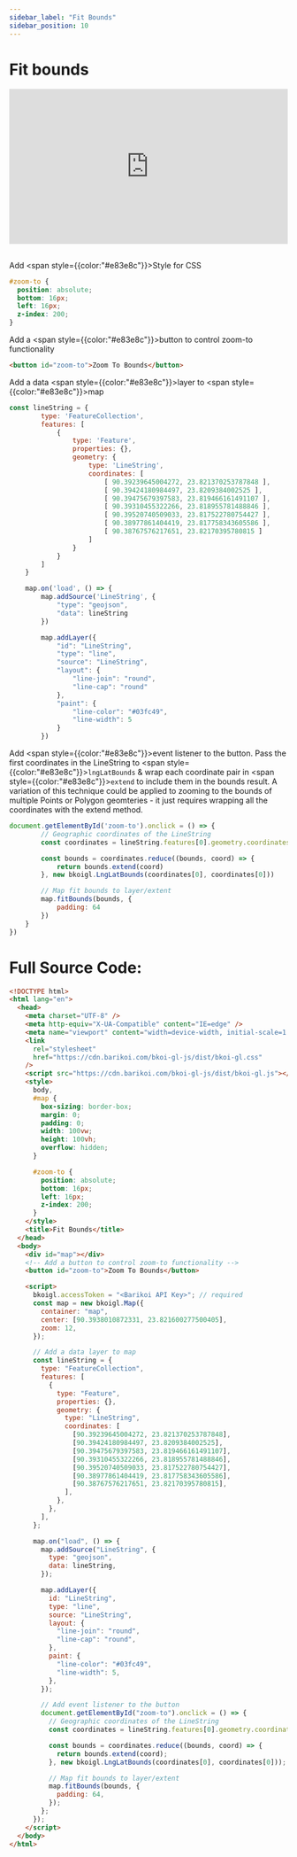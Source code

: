 ```yaml
---
sidebar_label: "Fit Bounds"
sidebar_position: 10
---
```


<head>
  <title>Barikoi Documentation</title>
</head>

# Fit bounds

<iframe src="http://barikoi.com:8080/fit-bounds" width="100%" height="280px" frameborder="0" style={{border:"1px solid black"}} allowfullscreen></iframe>

##

Add <span style={{color:"#e83e8c"}}>Style</span> for CSS

```css
#zoom-to {
  position: absolute;
  bottom: 16px;
  left: 16px;
  z-index: 200;
}
```

Add a <span style={{color:"#e83e8c"}}>button</span> to control zoom-to functionality

```html
<button id="zoom-to">Zoom To Bounds</button>
```

Add a data <span style={{color:"#e83e8c"}}>layer</span> to <span style={{color:"#e83e8c"}}>map</span>

```js
const lineString = {
        type: 'FeatureCollection',
        features: [
            {
                type: 'Feature',
                properties: {},
                geometry: {
                    type: 'LineString',
                    coordinates: [
                        [ 90.39239645004272, 23.821370253787848 ],
                        [ 90.39424180984497, 23.8209384002525 ],
                        [ 90.39475679397583, 23.819466161491107 ],
                        [ 90.39310455322266, 23.818955781488846 ],
                        [ 90.39520740509033, 23.817522780754427 ],
                        [ 90.38977861404419, 23.817758343605586 ],
                        [ 90.38767576217651, 23.82170395780815 ]
                    ]
                }
            }
        ]
    }

    map.on('load', () => {
        map.addSource('LineString', {
            "type": "geojson",
            "data": lineString
        })

        map.addLayer({
            "id": "LineString",
            "type": "line",
            "source": "LineString",
            "layout": {
                "line-join": "round",
                "line-cap": "round"
            },
            "paint": {
                "line-color": "#03fc49",
                "line-width": 5
            }
        })

```

Add <span style={{color:"#e83e8c"}}>event listener</span> to the button. Pass the first coordinates in the LineString to <span style={{color:"#e83e8c"}}>`lngLatBounds`</span> & wrap each coordinate pair in <span style={{color:"#e83e8c"}}>`extend`</span> to include them in the bounds result. A variation of this technique could be applied to zooming to the bounds of multiple Points or Polygon geomteries - it just requires wrapping all the coordinates with the extend method.

```js
document.getElementById('zoom-to').onclick = () => {
        // Geographic coordinates of the LineString
        const coordinates = lineString.features[0].geometry.coordinates

        const bounds = coordinates.reduce((bounds, coord) => {
            return bounds.extend(coord)
        }, new bkoigl.LngLatBounds(coordinates[0], coordinates[0]))

        // Map fit bounds to layer/extent
        map.fitBounds(bounds, {
            padding: 64
        })
    }
})
```

# Full Source Code:

```html
<!DOCTYPE html>
<html lang="en">
  <head>
    <meta charset="UTF-8" />
    <meta http-equiv="X-UA-Compatible" content="IE=edge" />
    <meta name="viewport" content="width=device-width, initial-scale=1.0" />
    <link
      rel="stylesheet"
      href="https://cdn.barikoi.com/bkoi-gl-js/dist/bkoi-gl.css"
    />
    <script src="https://cdn.barikoi.com/bkoi-gl-js/dist/bkoi-gl.js"></script>
    <style>
      body,
      #map {
        box-sizing: border-box;
        margin: 0;
        padding: 0;
        width: 100vw;
        height: 100vh;
        overflow: hidden;
      }

      #zoom-to {
        position: absolute;
        bottom: 16px;
        left: 16px;
        z-index: 200;
      }
    </style>
    <title>Fit Bounds</title>
  </head>
  <body>
    <div id="map"></div>
    <!-- Add a button to control zoom-to functionality -->
    <button id="zoom-to">Zoom To Bounds</button>

    <script>
      bkoigl.accessToken = "<Barikoi API Key>"; // required
      const map = new bkoigl.Map({
        container: "map",
        center: [90.3938010872331, 23.821600277500405],
        zoom: 12,
      });

      // Add a data layer to map
      const lineString = {
        type: "FeatureCollection",
        features: [
          {
            type: "Feature",
            properties: {},
            geometry: {
              type: "LineString",
              coordinates: [
                [90.39239645004272, 23.821370253787848],
                [90.39424180984497, 23.8209384002525],
                [90.39475679397583, 23.819466161491107],
                [90.39310455322266, 23.818955781488846],
                [90.39520740509033, 23.817522780754427],
                [90.38977861404419, 23.817758343605586],
                [90.38767576217651, 23.82170395780815],
              ],
            },
          },
        ],
      };

      map.on("load", () => {
        map.addSource("LineString", {
          type: "geojson",
          data: lineString,
        });

        map.addLayer({
          id: "LineString",
          type: "line",
          source: "LineString",
          layout: {
            "line-join": "round",
            "line-cap": "round",
          },
          paint: {
            "line-color": "#03fc49",
            "line-width": 5,
          },
        });

        // Add event listener to the button
        document.getElementById("zoom-to").onclick = () => {
          // Geographic coordinates of the LineString
          const coordinates = lineString.features[0].geometry.coordinates;

          const bounds = coordinates.reduce((bounds, coord) => {
            return bounds.extend(coord);
          }, new bkoigl.LngLatBounds(coordinates[0], coordinates[0]));

          // Map fit bounds to layer/extent
          map.fitBounds(bounds, {
            padding: 64,
          });
        };
      });
    </script>
  </body>
</html>
```
